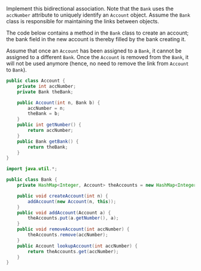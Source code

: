 <panel header="{{ icon_Q_A }} Bidirectional association between `Bank` and `Account`">
<question type="text">

Implement this bidirectional association.  Note that the `Bank` uses the `accNumber` attribute to uniquely identify an `Account` object. Assume the `Bank` class is responsible for maintaining the links between objects.

<pic src="{{baseUrl}}/errorHandling/defensiveProgramming/referentialIntegrity/images/bankAccount.jpg" height="60" />
<p/>

<div slot="answer">

The code below contains a method in the `Bank` class to create an account; the bank field in the new account is thereby filled by the bank creating it.

Assume that once an `Account` has been assigned to a `Bank`, it cannot be assigned to a different `Bank`. Once the `Account` is removed from the `Bank`, it will not be used anymore (hence, no need to remove the link from `Account` to `Bank`).

```java
public class Account {
    private int accNumber;
    private Bank theBank;

    public Account(int n, Bank b) {
        accNumber = n;
        theBank = b;
    }
    public int getNumber() {
        return accNumber;
    }
    public Bank getBank() {
        return theBank;
    }
}
```

```java
import java.util.*;

public class Bank {
    private HashMap<Integer, Account> theAccounts = new HashMap<Integer, Account>();

    public void createAccount(int n) {
        addAccount(new Account(n, this));
    }
    public void addAccount(Account a) {
        theAccounts.put(a.getNumber(), a);
    }
    public void removeAccount(int accNumber) {
        theAccounts.remove(accNumber);
    }
    public Account lookupAccount(int accNumber) {
        return theAccounts.get(accNumber);
    }
}
```

</div>
</question>
</panel>

